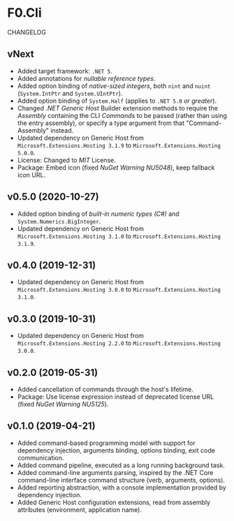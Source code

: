 # F0.Cli
CHANGELOG

## vNext
- Added target framework: `.NET 5`.
- Added annotations for _nullable reference types_.
- Added option binding of _native-sized integers_, both `nint` and `nuint` (`System.IntPtr` and `System.UIntPtr`).
- Added option binding of `System.Half` (applies to `.NET 5.0` _or greater_).
- Changed _.NET Generic Host_ Builder extension methods to require the _Assembly_ containing the CLI _Commands_ to be passed (rather than using the entry assembly), or specify a type argument from that "Command-Assembly" instead.
- Updated dependency on Generic Host from `Microsoft.Extensions.Hosting 3.1.9` to `Microsoft.Extensions.Hosting 5.0.0`.
- License: Changed to _MIT_ License.
- Package: Embed icon (fixed _NuGet Warning NU5048_), keep fallback icon URL.

## v0.5.0 (2020-10-27)
- Added option binding of _built-in numeric types (C#)_ and `System.Numerics.BigInteger`.
- Updated dependency on Generic Host from `Microsoft.Extensions.Hosting 3.1.0` to `Microsoft.Extensions.Hosting 3.1.9`.

## v0.4.0 (2019-12-31)
- Updated dependency on Generic Host from `Microsoft.Extensions.Hosting 3.0.0` to `Microsoft.Extensions.Hosting 3.1.0`.

## v0.3.0 (2019-10-31)
- Updated dependency on Generic Host from `Microsoft.Extensions.Hosting 2.2.0` to `Microsoft.Extensions.Hosting 3.0.0`.

## v0.2.0 (2019-05-31)
- Added cancellation of commands through the host's lifetime.
- Package: Use license expression instead of deprecated license URL (fixed _NuGet Warning NU5125_).

## v0.1.0 (2019-04-21)
- Added command-based programming model with support for dependency injection, arguments binding, options binding, exit code communication.
- Added command pipeline, executed as a long running background task.
- Added command-line arguments parsing, inspired by the .NET Core command-line interface command structure (verb, arguments, options).
- Added reporting abstraction, with a console implementation provided by dependency injection.
- Added Generic Host configuration extensions, read from assembly attributes (environment, application name).
